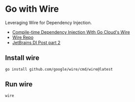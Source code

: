 # Go with Wire

Leveraging Wire for Dependency Injection.

- [Compile-time Dependency Injection With Go Cloud's Wire](https://go.dev/blog/wire)
- [Wire Repo](https://github.com/google/wire)
- [JetBrains DI Post part 2](https://www.jetbrains.com/guide/go/tutorials/dependency_injection_part_two/inject_wire/)


## Install wire

```
go install github.com/google/wire/cmd/wire@latest
```

## Run wire

```
wire
```

